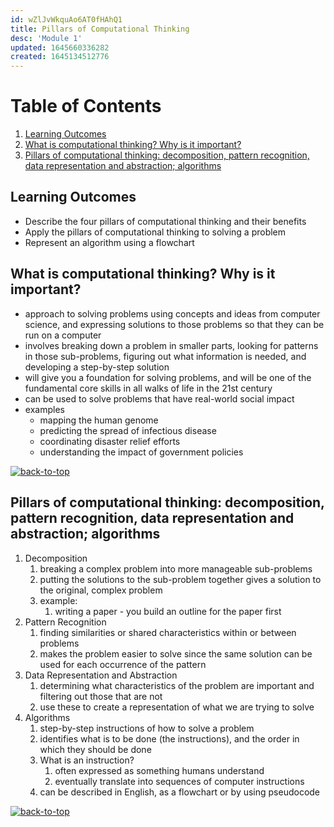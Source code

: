 ```yaml
---
id: wZlJvWkquAo6AT0fHAhQ1
title: Pillars of Computational Thinking
desc: 'Module 1'
updated: 1645660336282
created: 1645134512776
---
```


# Table of Contents

1. [Learning Outcomes](#learning-outcomes)
1. [What is computational thinking? Why is it important?](#what-is-computational-thinking-why-is-it-important)
1. [Pillars of computational thinking: decomposition, pattern recognition, data representation and abstraction; algorithms](#pillars-of-computational-thinking-decomposition-pattern-recognition-data-representation-and-abstraction-algorithms)

## Learning Outcomes

- Describe the four pillars of computational thinking and their benefits
- Apply the pillars of computational thinking to solving a problem
- Represent an algorithm using a flowchart

## What is computational thinking? Why is it important?

- approach to solving problems using concepts and ideas from computer science, and expressing solutions to those problems so that they can be run on a computer
- involves breaking down a problem in smaller parts, looking for patterns in those sub-problems, figuring out what information is needed, and developing a step-by-step solution
- will give you a foundation for solving problems, and will be one of the fundamental core skills in all walks of life in the 21st century
- can be used to solve problems that have real-world social impact
- examples
  - mapping the human genome
  - predicting the spread of infectious disease
  - coordinating disaster relief efforts
  - understanding the impact of government policies

[![back-to-top](https://img.shields.io/badge/back%20to%20top-%E2%86%A9-red)](#table-of-contents)

## Pillars of computational thinking: decomposition, pattern recognition, data representation and abstraction; algorithms

1. Decomposition
   1. breaking a complex problem into more manageable sub-problems
   1. putting the solutions to the sub-problem together gives a solution to the original, complex problem
   1. example:
      1. writing a paper - you build an outline for the paper first
1. Pattern Recognition
   1. finding similarities or shared characteristics within or between problems
   1. makes the problem easier to solve since the same solution can be used for each occurrence of the pattern
1. Data Representation and Abstraction
   1. determining what characteristics of the problem are important and filtering out those that are not
   1. use these to create a representation of what we are trying to solve
1. Algorithms
   1. step-by-step instructions of how to solve a problem
   1. identifies what is to be done (the instructions), and the order in which they should be done
   1. What is an instruction?
      1. often expressed as something humans understand
      1. eventually translate into sequences of computer instructions
   1. can be described in English, as a flowchart or by using pseudocode

[![back-to-top](https://img.shields.io/badge/back%20to%20top-%E2%86%A9-red)](#table-of-contents)
